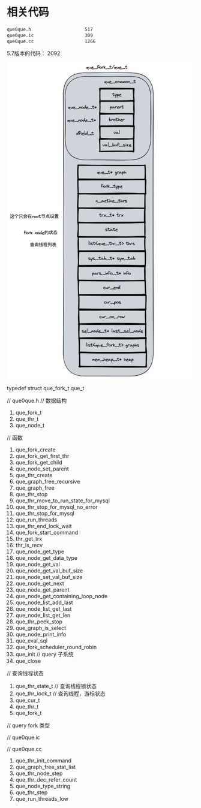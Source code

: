 # 相关代码

```
que0que.h                    517
que0que.ic                   309
que0que.cc                   1266
```
5.7版本的代码： 2092

![que](./que.excalidraw.png)

typedef struct que_fork_t que_t


// que0que.h
// 数据结构
1. que_fork_t
2. que_thr_t
3. que_node_t


// 函数
1. que_fork_create
2. que_fork_get_first_thr
3. que_fork_get_child
4. que_node_set_parent
5. que_thr_create
6. que_graph_free_recursive
7. que_graph_free
8. que_thr_stop
9. que_thr_move_to_run_state_for_mysql
10. que_thr_stop_for_mysql_no_error
11. que_thr_stop_for_mysql
12. que_run_threads
13. que_thr_end_lock_wait
14. que_fork_start_command
15. thr_get_trx
16. thr_is_recv
17. que_node_get_type
18. que_node_get_data_type
19. que_node_get_val
20. que_node_get_val_buf_size
21. que_node_set_val_buf_size
22. que_node_get_next
23. que_node_get_parent
24. que_node_get_containing_loop_node
25. que_node_list_add_last
26. que_node_list_get_last
27. que_node_list_get_len
28. que_thr_peek_stop
29. que_graph_is_select
30. que_node_print_info
31. que_eval_sql
32. que_fork_scheduler_round_robin
33. que_init           // query 子系统
34. que_close

// 查询线程状态
1. que_thr_state_t
// 查询线程锁状态
2. que_thr_lock_t
// 查询线程，游标状态
3. que_cur_t
4. que_thr_t
5. que_fork_t

// query fork 类型

// que0que.ic


// que0que.cc
1. que_thr_init_command
2. que_graph_free_stat_list
3. que_thr_node_step
4. que_thr_dec_refer_count
5. que_node_type_string
6. que_thr_step
7. que_run_threads_low